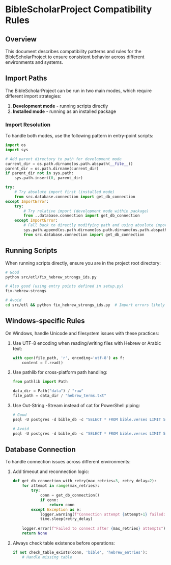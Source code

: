 # BibleScholarProject Compatibility Rules

## Overview

This document describes compatibility patterns and rules for the BibleScholarProject to ensure consistent behavior across different environments and systems.

## Import Paths

The BibleScholarProject can be run in two main modes, which require different import strategies:

1. **Development mode** - running scripts directly
2. **Installed mode** - running as an installed package

### Import Resolution

To handle both modes, use the following pattern in entry-point scripts:

```python
import os
import sys

# Add parent directory to path for development mode
current_dir = os.path.dirname(os.path.abspath(__file__))
parent_dir = os.path.dirname(current_dir)
if parent_dir not in sys.path:
    sys.path.insert(0, parent_dir)

try:
    # Try absolute import first (installed mode)
    from src.database.connection import get_db_connection
except ImportError:
    try:
        # Try relative import (development mode within package)
        from ..database.connection import get_db_connection
    except ImportError:
        # Fall back to directly modifying path and using absolute import
        sys.path.append(os.path.dirname(os.path.dirname(os.path.abspath(__file__))))
        from src.database.connection import get_db_connection
```

## Running Scripts

When running scripts directly, ensure you are in the project root directory:

```bash
# Good
python src/etl/fix_hebrew_strongs_ids.py

# Also good (using entry points defined in setup.py)
fix-hebrew-strongs

# Avoid
cd src/etl && python fix_hebrew_strongs_ids.py  # Import errors likely
```

## Windows-specific Rules

On Windows, handle Unicode and filesystem issues with these practices:

1. Use UTF-8 encoding when reading/writing files with Hebrew or Arabic text:
   ```python
   with open(file_path, 'r', encoding='utf-8') as f:
       content = f.read()
   ```

2. Use pathlib for cross-platform path handling:
   ```python
   from pathlib import Path
   
   data_dir = Path("data") / "raw"
   file_path = data_dir / "hebrew_terms.txt"
   ```

3. Use Out-String -Stream instead of cat for PowerShell piping:
   ```powershell
   # Good
   psql -U postgres -d bible_db -c "SELECT * FROM bible.verses LIMIT 5;" | Out-String -Stream
   
   # Avoid
   psql -U postgres -d bible_db -c "SELECT * FROM bible.verses LIMIT 5;" | cat
   ```

## Database Connection

To handle connection issues across different environments:

1. Add timeout and reconnection logic:
   ```python
   def get_db_connection_with_retry(max_retries=3, retry_delay=2):
       for attempt in range(max_retries):
           try:
               conn = get_db_connection()
               if conn:
                   return conn
           except Exception as e:
               logger.warning(f"Connection attempt {attempt+1} failed: {e}")
               time.sleep(retry_delay)
       
       logger.error(f"Failed to connect after {max_retries} attempts")
       return None
   ```

2. Always check table existence before operations:
   ```python
   if not check_table_exists(conn, 'bible', 'hebrew_entries'):
       # Handle missing table
   ``` 
